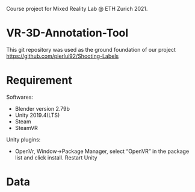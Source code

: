 Course project for Mixed Reality Lab @ ETH Zurich 2021.
# VR-3D-Annotation-Tool
This git repository was used as the ground foundation of our project
https://github.com/pierlui92/Shooting-Labels

# Requirement 
Softwares: 
- Blender version 2.79b 
- Unity 2019.4(LTS)
- Steam 
- SteamVR

Unity plugins: 
- OpenVr, Window->Package Manager, select “OpenVR” in the package list and click install. Restart Unity
# Data

